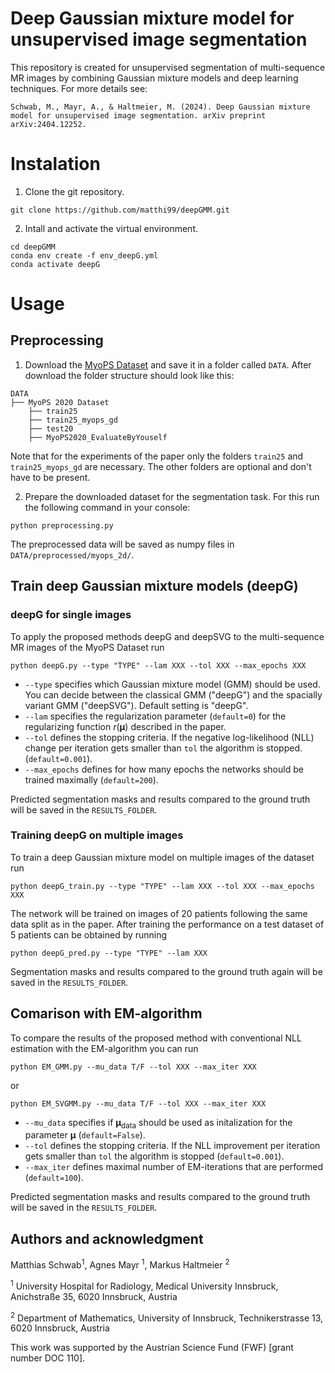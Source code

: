 # Deep Gaussian mixture model for unsupervised image segmentation

This repository is created for unsupervised segmentation of multi-sequence MR images by combining Gaussian mixture models and deep learning techniques. For more details see:

```
Schwab, M., Mayr, A., & Haltmeier, M. (2024). Deep Gaussian mixture model for unsupervised image segmentation. arXiv preprint arXiv:2404.12252.
```


# Instalation

1. Clone the git repository. 
```
git clone https://github.com/matthi99/deepGMM.git
``` 

2. Intall and activate the virtual environment.
```
cd deepGMM
conda env create -f env_deepG.yml
conda activate deepG
``` 

# Usage

## Preprocessing
1. Download the [MyoPS Dataset](https://mega.nz/folder/BRdnDISQ#FnCg9ykPlTWYe5hrRZxi-w) and save it in a folder called `DATA`. After download the folder structure should look like this:
``` 
DATA
├── MyoPS 2020 Dataset
    ├── train25
    ├── train25_myops_gd
    ├── test20
    ├── MyoPS2020_EvaluateByYouself

```
Note that for the experiments of the paper only the folders `train25` and `train25_myops_gd` are necessary. The other folders are optional and don't have to be present.

2. Prepare the downloaded dataset for the segmentation task. For this run the following command in your console:
```
python preprocessing.py 
``` 
The preprocessed data will be saved as numpy files in `DATA/preprocessed/myops_2d/`.  

## Train deep Gaussian mixture models (deepG)

### deepG for single images

To apply the proposed methods deepG and deepSVG to the multi-sequence MR images of the MyoPS Dataset run
```
python deepG.py --type "TYPE" --lam XXX --tol XXX --max_epochs XXX
``` 
- `--type` specifies which Gaussian mixture model (GMM) should be used. You can decide between the classical GMM ("deepG") and the spacially variant GMM ("deepSVG"). Default setting is "deepG". 
- `--lam` specifies the regularization parameter (`default=0`) for the regularizing function $r(\boldsymbol{\mu})$ described in the paper. 
- `--tol` defines the stopping criteria. If the negative log-likelihood (NLL) change per iteration gets smaller than `tol` the algorithm is stopped. (`default=0.001`).  
- `--max_epochs` defines for how many epochs the networks should be trained maximally (`default=200`).

Predicted segmentation masks and results compared to the ground truth will be saved in the `RESULTS_FOLDER`.

### Training deepG on multiple images

To train a deep Gaussian mixture model on multiple images of the dataset run
```
python deepG_train.py --type "TYPE" --lam XXX --tol XXX --max_epochs XXX
``` 
The network will be trained on images of 20 patients following the same data split as in the paper. After training the performance on a test dataset of 5 patients can be obtained by running
```
python deepG_pred.py --type "TYPE" --lam XXX
``` 
Segmentation masks and results compared to the ground truth again will be saved in the `RESULTS_FOLDER`.


## Comarison with EM-algorithm

To compare the results of the proposed method with conventional NLL estimation with the EM-algorithm you can run
```
python EM_GMM.py --mu_data T/F --tol XXX --max_iter XXX

```
or 
```
python EM_SVGMM.py --mu_data T/F --tol XXX --max_iter XXX

```
- `--mu_data` specifies if $\boldsymbol{\mu}_{\text{data}}$ should be used as initalization for the parameter $\boldsymbol{\mu}$ (`default=False`).
- `--tol` defines the stopping criteria. If the NLL improvement per iteration gets smaller than `tol` the algorithm is stopped (`default=0.001`).  
- `--max_iter` defines maximal number of EM-iterations that are performed (`default=100`).

Predicted segmentation masks and results compared to the ground truth will be saved in the `RESULTS_FOLDER`.


## Authors and acknowledgment
Matthias Schwab<sup>1</sup>, Agnes Mayr <sup>1</sup>, Markus Haltmeier <sup>2</sup>

<sup>1</sup> University Hospital for Radiology, Medical University Innsbruck, Anichstraße 35, 6020 Innsbruck, Austria 

<sup>2</sup> Department of Mathematics, University of Innsbruck, Technikerstrasse 13, 6020 Innsbruck, Austria

This work was supported by the Austrian Science Fund (FWF) [grant number DOC 110].

